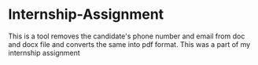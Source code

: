 # Internship-Assignment
This is a tool removes the candidate's phone number and email from doc and docx file and converts the same into pdf format. This was a part of my 
internship assignment
